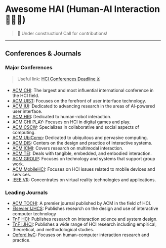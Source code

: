 # Awesome HAI (Human-AI Interaction 👤➕🤖)

>  🚧 Under construction! Call for contributions!

------

## Conferences & Journals

### Major Conferences

> Useful link: [HCI Conferences Deadline ⏳](https://hci-deadlines.github.io/?sub=HCI,DES,CSCW,AI,HRI,XR,HAP,VIS)

* [ACM CHI](https://dl.acm.org/conference/chi/proceedings): The largest and most influential international conference in the HCI field.
* [ACM UIST](https://dl.acm.org/conference/uist/proceedings): Focuses on the forefront of user interface technology.
* [ACM IUI](https://dl.acm.org/conference/iui/proceedings): Dedicated to advancing research in the areas of AI-powered user interface. 
* [ACM HRI](https://dl.acm.org/conference/hri/proceedings): Dedicated to human-robot interaction. 
* [ACM CHI PLAY](https://dl.acm.org/conference/chi-play/proceedings): Focuses on HCI in digital games and play.
* [ACM CSCW](https://dl.acm.org/conference/CSCW/proceedings): Specializes in collaborative and social aspects of computing.
* [ACM UbiComp](https://dl.acm.org/conference/UbiComp/proceedings): Dedicated to ubiquitous and pervasive computing.
* [ACM DIS](https://dl.acm.org/conference/dis/proceedings): Centers on the design and practice of interactive systems.
* [ACM ICMI](https://dl.acm.org/conference/icmi/proceedings): Covers research on multimodal interaction.
* [ACM TEI](https://dl.acm.org/conference/tei/proceedings): Deals with tangible, embedded, and embodied interaction.
* [ACM GROUP](https://dl.acm.org/conference/group/proceedings): Focuses on technology and systems that support group work.
* [ACM MobileHCI](https://dl.acm.org/conference/mobilehci/proceedings): Focuses on HCI issues related to mobile devices and services.
* [IEEE VR](https://ieeexplore.ieee.org/xpl/conhome/1000791/all-proceedings): Concentrates on virtual reality technologies and applications.

### Leading Journals

* [ACM TOCHI](https://dl.acm.org/journal/tochi): A premier journal published by ACM in the field of HCI.
* [Elsevier IJHCS](https://www.sciencedirect.com/journal/international-journal-of-human-computer-studies): Publishes research on the design and use of interactive computer technology
* [TnF HCI](https://www.tandfonline.com/journals/hhci20): Publishes research on interaction science and system design. 
* [TnF IJHCI](https://www.tandfonline.com/journals/hihc20): Publishes a wide range of HCI research including empirical, theoretical, and methodological studies.
* [Oxford IwC](https://academic.oup.com/iwc): Focuses on human-computer interaction research and practice. 
